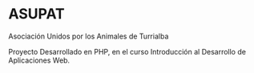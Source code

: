 # ASUPAT
Asociación Unidos por los Animales de Turrialba


Proyecto Desarrollado en PHP, en el curso Introducción al Desarrollo de Aplicaciones Web.
